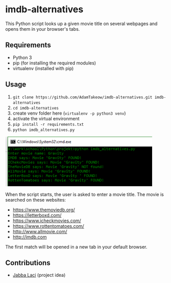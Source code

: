 # imdb-alternatives

This Python script looks up a given movie title on several
webpages and opens them in your browser's tabs.

## Requirements
* Python 3
* pip (for installing the required modules)
* virtualenv (installed with pip)

## Usage
1. `git clone https://github.com/AdamTakeow/imdb-alternatives.git imdb-alternatives`
2. `cd imdb-alternatives`
3. create venv folder here (`virtualenv -p python3 venv`)
5. activate the virtual environment
6. `pip install -r requirements.txt`
7. `python imdb_alternatives.py`

![running example](https://github.com/AdamTakeow/imdb-alternatives/blob/master/readme_pictures/imdb_alternatives_example.png "Example run of the script")

When the script starts, the user is asked to enter a movie title.
The movie is searched on these websites:
* https://www.themoviedb.org/
* https://letterboxd.com/
* https://www.icheckmovies.com/
* https://www.rottentomatoes.com/
* http://www.allmovie.com/
* http://imdb.com

The first match will be opened in a new tab in your default browser.

## Contributions

* [Jabba Laci](https://github.com/jabbalaci) (project idea)
